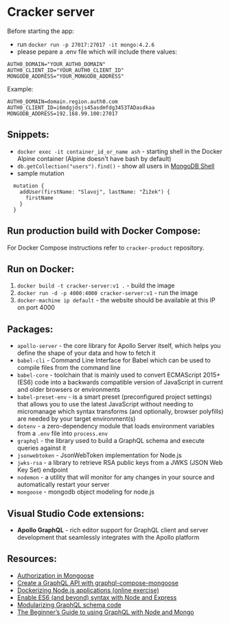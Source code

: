 # Cracker server

Before starting the app:

- run `docker run -p 27017:27017 -it mongo:4.2.6`
- please pepare a .env file which will include there values:

```
AUTH0_DOMAIN="YOUR_AUTH0_DOMAIN"
AUTH0_CLIENT_ID="YOUR_AUTH0_CLIENT_ID"
MONGODB_ADDRESS="YOUR_MONGODB_ADDRESS"
```

Example:

    AUTH0_DOMAIN=domain.region.auth0.com
    AUTH0_CLIENT_ID=i6mdgjdsjs45asdmfdg3453TADasdkaa
    MONGODB_ADDRESS=192.168.99.100:27017

## Snippets:

- `docker exec -it container_id_or_name ash` - starting shell in the Docker Alpine container (Alpine doesn't have bash by default)
- `db.getCollection("users").find()` - show all users in [MongoDB Shell](https://docs.mongodb.com/manual/mongo/#working-with-the-mongo-shell)
- sample mutation

```
  mutation {
    addUser(firstName: "Slavoj", lastName: "Žižek") {
      firstName
    }
  }
```

## Run production build with Docker Compose:

For Docker Compose instructions refer to `cracker-product` repository.

## Run on Docker:

1. `docker build -t cracker-server:v1 .` - build the image
2. `docker run -d -p 4000:4000 cracker-server:v1` - run the image
3. `docker-machine ip default` - the website should be available at this IP on port 4000

## Packages:

- `apollo-server` - the core library for Apollo Server itself, which helps you define the shape of your data and how to fetch it
- `babel-cli` - Command Line Interface for Babel which can be used to compile files from the command line
- `babel-core` - toolchain that is mainly used to convert ECMAScript 2015+ (ES6) code into a backwards compatible version of JavaScript in current and older browsers or environments
- `babel-preset-env` - is a smart preset (preconfigured project settings) that allows you to use the latest JavaScript without needing to micromanage which syntax transforms (and optionally, browser polyfills) are needed by your target environment(s)
- `dotenv` - a zero-dependency module that loads environment variables from a `.env` file into `process.env`
- `graphql` - the library used to build a GraphQL schema and execute queries against it
- `jsonwebtoken` - JsonWebToken implementation for Node.js
- `jwks-rsa` - a library to retrieve RSA public keys from a JWKS (JSON Web Key Set) endpoint
- `nodemon` - a utility that will monitor for any changes in your source and automatically restart your server
- `mongoose` - mongodb object modeling for node.js

## Visual Studio Code extensions:

- **Apollo GraphQL** - rich editor support for GraphQL client and server development that seamlessly integrates with the Apollo platform

## Resources:

- [Authorization in Mongoose](https://mongoosejs.com/docs/connections.html)
- [Create a GraphQL API with graphql-compose-mongoose](https://getstream.io/blog/tutorial-create-a-graphql-api-with-node-mongoose-and-express/)
- [Dockerizing Node.js applications (online exercise)](https://www.katacoda.com/courses/docker/3# "Katacoda course")
- [Enable ES6 (and beyond) syntax with Node and Express](https://www.freecodecamp.org/news/how-to-enable-es6-and-beyond-syntax-with-node-and-express-68d3e11fe1ab/)
- [Modularizing GraphQL schema code](https://www.apollographql.com/blog/modularizing-your-graphql-schema-code-d7f71d5ed5f2)
- [The Beginner’s Guide to using GraphQL with Node and Mongo](https://medium.com/@williamyang93/graphql-apollo-mongodb-mongoose-part-i-a727bb22f1f6)
